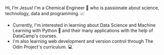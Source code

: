 Hi, I’m Jesus! I'm a Chemical Engineer :construction_worker: who is passionate about science, technology, data and programming. :chart_with_upwards_trend: 

- Currently, I'm interested in learning about Data Science and Machine Learning with Python :snake: and their many applications with the help of DataCamp's courses.
- I'm also learning web development and version control through The Odin Project's curriculum. :computer:

<!---
jmartingv/jmartingv is a ✨ special ✨ repository because its `README.md` (this file) appears on your GitHub profile.
You can click the Preview link to take a look at your changes.
--->
